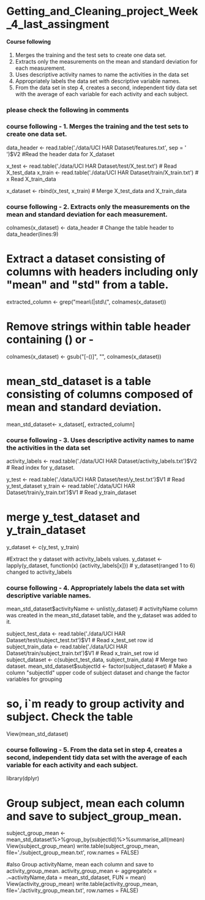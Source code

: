 # Getting_and_Cleaning_project_Week_4_last_assingment

#### Course following

1. Merges the training and the test sets to create one data set.
2. Extracts only the measurements on the mean and standard deviation for each measurement. 
3. Uses descriptive activity names to name the activities in the data set
4. Appropriately labels the data set with descriptive variable names. 
5. From the data set in step 4, creates a second, independent tidy data set with the average of each variable for each activity and each subject.

### please check the following in comments

### course following - 1. Merges the training and the test sets to create one data set.

data_header <- read.table('./data/UCI HAR Dataset/features.txt', sep = ' ')$V2 #Read the header data for X_dataset

x_test <- read.table('./data/UCI HAR Dataset/test/X_test.txt') # Read X_test_data
x_train <- read.table('./data/UCI HAR Dataset/train/X_train.txt') # x Read X_train_data

x_dataset <- rbind(x_test, x_train) # Merge X_test_data and X_train_data

### course following - 2. Extracts only the measurements on the mean and standard deviation for each measurement.

colnames(x_dataset) <- data_header # Change the table header to data_header(lines:9)

# Extract a dataset consisting of columns with headers including only "mean" and "std" from a table.
extracted_column <- grep("mean\\(|std\\(", colnames(x_dataset))
# Remove strings within table header containing () or -
colnames(x_dataset) <- gsub("[-()]", "", colnames(x_dataset))
# mean_std_dataset is a table consisting of columns composed of mean and standard deviation.
mean_std_dataset<- x_dataset[, extracted_column]

### course following - 3. Uses descriptive activity names to name the activities in the data set
activity_labels <- read.table('./data/UCI HAR Dataset/activity_labels.txt')$V2 # Read index for y_dataset. 

y_test <- read.table('./data/UCI HAR Dataset/test/y_test.txt')$V1 # Read y_test_dataset
y_train <- read.table('./data/UCI HAR Dataset/train/y_train.txt')$V1 # Read y_train_dataset
# merge y_test_dataset and y_train_dataset
y_dataset <- c(y_test, y_train)

#Extract the y dataset with activity_labels values.
y_dataset <- lapply(y_dataset, function(x) {activity_labels[x]}) # y_dataset(ranged 1 to 6) changed to activity_labels

### course following - 4. Appropriately labels the data set with descriptive variable names. 

mean_std_dataset$activityName <- unlist(y_dataset) # activityName column was created in the mean_std_dataset table, and the y_dataset was added to it.

subject_test_data <- read.table('./data/UCI HAR Dataset/test/subject_test.txt')$V1 # Read x_test_set row id
subject_train_data <- read.table('./data/UCI HAR Dataset/train/subject_train.txt')$V1 # Read x_train_set row id 
subject_dataset <- c(subject_test_data, subject_train_data) # Merge two dataset.
mean_std_dataset$subjectId <- factor(subject_dataset) # Make a column "subjectId" upper code of subject dataset and change the factor variables for grouping

# so, i`m ready to group activity and subject. Check the table
View(mean_std_dataset)

### course following - 5. From the data set in step 4, creates a second, independent tidy data set with the average of each variable for each activity and each subject.

library(dplyr)
# Group subject, mean each column and save to  subject_group_mean.
subject_group_mean <- mean_std_dataset%>%group_by(subjectId)%>%summarise_all(mean)
View(subject_group_mean)
write.table(subject_group_mean, file='./subject_group_mean.txt', row.names = FALSE)

#also Group activityName, mean each column and save to  activity_group_mean.
activity_group_mean <- aggregate(x = .~activityName,data = mean_std_dataset, FUN = mean)
View(activity_group_mean)
write.table(activity_group_mean, file='./activity_group_mean.txt', row.names = FALSE)

